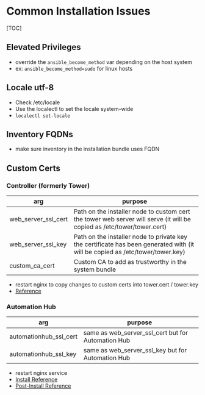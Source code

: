 # Common Installation Issues

[TOC]

## Elevated Privileges

- override the `ansible_become_method` var depending on the host system
- ex: `ansible_become_method=sudo` for linux hosts

## Locale utf-8

- Check /etc/locale
- Use the localectl to set the locale system-wide
- `localectl set-locale`

## Inventory FQDNs

- make sure inventory in the installation bundle uses FQDN

## Custom Certs

### Controller (formerly Tower)

| arg | purpose |
| --- | ------- |
| web_server_ssl_cert | Path on the installer node to custom cert the tower web server will serve (it will be copied as /etc/tower/tower.cert) |
| web_server_ssl_key | Path on the installer node to private key the certificate has been generated with (it will be copied as /etc/tower/tower.key) |
| custom_ca_cert | Custom CA to add as trustworthy in the system bundle |

- restart nginx to copy changes to custom certs into tower.cert / tower.key
- [Reference](https://access.redhat.com/solutions/3109871)

### Automation Hub
| arg | purpose |
| --- | ------- |
| automationhub_ssl_cert | same as web_server_ssl_cert but for Automation Hub |
| automationhub_ssl_key | same as web_server_ssl_key but for Automation Hub |

- restart nginx service
- [Install Reference](https://access.redhat.com/documentation/en-us/red_hat_ansible_automation_platform/2.0-ea/html/red_hat_ansible_automation_platform_installation_guide/single-machine-scenario#red_hat_ansible_automation_platform_installation_settings)
- [Post-Install Reference](https://access.redhat.com/solutions/5731261)